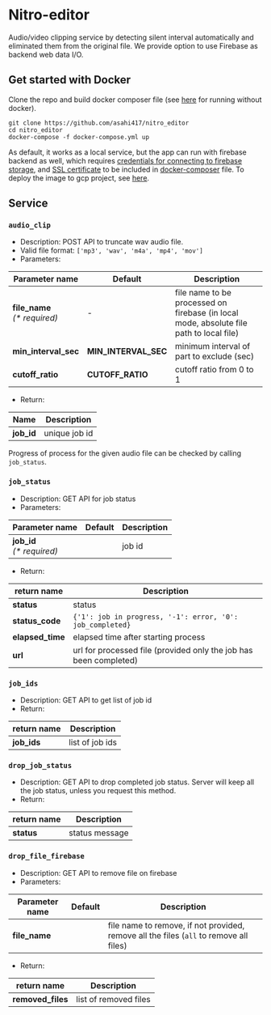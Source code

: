# Nitro-editor
Audio/video clipping service by detecting silent interval automatically and eliminated them from
the original file. We provide option to use Firebase as backend web data I/O.  

## Get started with Docker
Clone the repo and build docker composer file (see [here](./assets/RUN_WITHOUT_DOCKER.md) for running without docker).

```
git clone https://github.com/asahi417/nitro_editor
cd nitro_editor
docker-compose -f docker-compose.yml up
```

As default, it works as a local service,
but the app can run with firebase backend as well, which requires
[credentials for connecting to firebase storage](assets/FIREBASE.md),
and [SSL certificate](./assets/SSL.md) to be included in [docker-composer](./docker-compose.yml) file.
To deploy the image to gcp project, see [here](assets/DEPLOY_GCP.md).

## Service
### `audio_clip`
- Description: POST API to truncate wav audio file.
- Valid file format: `['mp3', 'wav', 'm4a', 'mp4', 'mov']`
- Parameters:

| Parameter name                            | Default              | Description                           |
| ----------------------------------------- | -------------------- | ------------------------------------- |
| **file_name**<br />_(\* required)_        |  -                   | file name to be processed on firebase (in local mode, absolute file path to local file) |
| **min_interval_sec**                      | **MIN_INTERVAL_SEC** | minimum interval of part to exclude (sec) |
| **cutoff_ratio**                          | **CUTOFF_RATIO**     | cutoff ratio from 0 to 1 |
 
- Return:

| Name       | Description                                     |
| ---------- | ----------------------------------------------- |
| **job_id** | unique job id  |

Progress of process for the given audio file can be checked by calling `job_status`. 

### `job_status`
- Description: GET API for job status
- Parameters:

| Parameter name                  | Default | Description                                                                         |
| ------------------------------- | ------- | ----------------------------------------------------------------------------------- |
| **job_id**<br />_(\* required)_ |         | job id |

- Return:

| return name         | Description                                     |
| ------------------- | ----------------------------------------------- |
| **status**          | status |
| **status_code**     | `{'1': job in progress, '-1': error, '0': job_completed}` |
| **elapsed_time**    | elapsed time after starting process |
| **url**             | url for processed file (provided only the job has been completed) |


### `job_ids`
- Description: GET API to get list of job id
- Return:

| return name         | Description     |
| ------------------- | --------------- |
| **job_ids**         | list of job ids |


### `drop_job_status`
- Description: GET API to drop completed job status. Server will keep all the job status, unless you request this method. 
- Return:

| return name         | Description    |
| ------------------- | -------------- |
| **status**          | status message |

### `drop_file_firebase`
- Description: GET API to remove file on firebase 
- Parameters:

| Parameter name   | Default | Description                                                                         |
| ---------------- | ------- | ----------------------------------------------------------------------------------- |
| **file_name**    |         | file name to remove, if not provided, remove all the files (`all` to remove all files) |


- Return:

| return name         | Description           |
| ------------------- | --------------------- |
| **removed_files**   | list of removed files |
